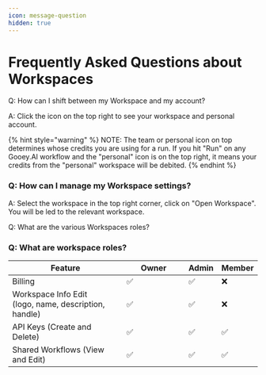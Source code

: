 ```yaml
---
icon: message-question
hidden: true
---
```


# Frequently Asked Questions about Workspaces

Q: How can I shift between my Workspace and my account?&#x20;

A: Click the icon on the top right to see your workspace and personal account.&#x20;

{% hint style="warning" %}
NOTE: The team or personal icon on top determines whose credits you are using for a run. If you hit "Run" on any Gooey.AI workflow and the "personal" icon is on the top right, it means your credits from the "personal" workspace will be debited.&#x20;
{% endhint %}

### Q: How can I manage my Workspace settings?

A: Select the workspace in the top right corner, click on "Open Workspace". You will be led to the relevant workspace.&#x20;

Q: What are the various Workspaces roles?

### Q: What are workspace roles?

<table><thead><tr><th width="309">Feature</th><th width="152">Owner</th><th>Admin</th><th>Member</th></tr></thead><tbody><tr><td>Billing</td><td>✅</td><td>✅</td><td>❌</td></tr><tr><td>Workspace Info Edit<br>(logo, name, description, handle)</td><td>✅</td><td>✅</td><td>❌</td></tr><tr><td>API Keys (Create and Delete)</td><td>✅</td><td>✅</td><td>✅</td></tr><tr><td>Shared Workflows (View and Edit)</td><td>✅</td><td>✅</td><td>✅</td></tr></tbody></table>

